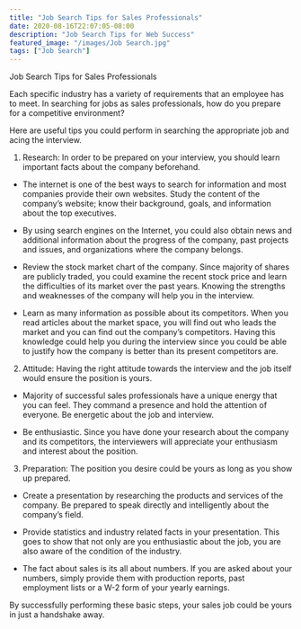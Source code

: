 ```yaml
---
title: "Job Search Tips for Sales Professionals"
date: 2020-08-16T22:07:05-08:00
description: "Job Search Tips for Web Success"
featured_image: "/images/Job Search.jpg"
tags: ["Job Search"]
---
```


Job Search Tips for Sales Professionals


Each specific industry has a variety of requirements that an employee has to meet. In searching for jobs as sales professionals, how do you prepare for a competitive environment?

Here are useful tips you could perform in searching the appropriate job and acing the interview.

1) Research: In order to be prepared on your interview, you should learn important facts about the company beforehand. 

* The internet is one of the best ways to search for information and most companies provide their own websites. Study the content of the company’s website; know their background, goals, and information about the top executives.

* By using search engines on the Internet, you could also obtain news and additional information about the progress of the company, past projects and issues, and organizations where the company belongs. 

* Review the stock market chart of the company. Since majority of shares are publicly traded, you could examine the recent stock price and learn the difficulties of its market over the past years. Knowing the strengths and weaknesses of the company will help you in the interview. 

* Learn as many information as possible about its competitors. When you read articles about the market space, you will find out who leads the market and you can find out the company’s competitors. Having this knowledge could help you during the interview since you could be able to justify how the company is better than its present competitors are.

2) Attitude: Having the right attitude towards the interview and the job itself would ensure the position is yours. 

* Majority of successful sales professionals have a unique energy that you can feel. They command a presence and hold the attention of everyone. Be energetic about the job and interview. 

* Be enthusiastic. Since you have done your research about the company and its competitors, the interviewers will appreciate your enthusiasm and interest about the position.

3) Preparation: The position you desire could be yours as long as you show up prepared. 

* Create a presentation by researching the products and services of the company. Be prepared to speak directly and intelligently about the company’s field.

* Provide statistics and industry related facts in your presentation. This goes to show that not only are you enthusiastic about the job, you are also aware of the condition of the industry. 

* The fact about sales is its all about numbers. If you are asked about your numbers, simply provide them with production reports, past employment lists or a W-2 form of your yearly earnings. 

By successfully performing these basic steps, your sales job could be yours in just a handshake away.

